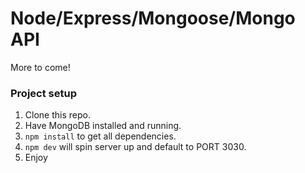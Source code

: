 # Node/Express/Mongoose/Mongo API

More to come!

### Project setup
1. Clone this repo.
2. Have MongoDB installed and running.
3. `npm install` to get all dependencies.
4. `npm dev` will spin server up and default to PORT 3030.
5. Enjoy


